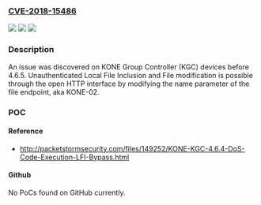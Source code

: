 ### [CVE-2018-15486](https://cve.mitre.org/cgi-bin/cvename.cgi?name=CVE-2018-15486)
![](https://img.shields.io/static/v1?label=Product&message=n%2Fa&color=blue)
![](https://img.shields.io/static/v1?label=Version&message=n%2Fa&color=blue)
![](https://img.shields.io/static/v1?label=Vulnerability&message=n%2Fa&color=brighgreen)

### Description

An issue was discovered on KONE Group Controller (KGC) devices before 4.6.5. Unauthenticated Local File Inclusion and File modification is possible through the open HTTP interface by modifying the name parameter of the file endpoint, aka KONE-02.

### POC

#### Reference
- http://packetstormsecurity.com/files/149252/KONE-KGC-4.6.4-DoS-Code-Execution-LFI-Bypass.html

#### Github
No PoCs found on GitHub currently.

